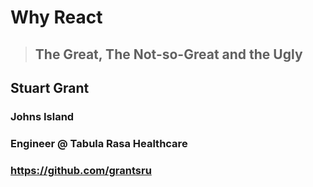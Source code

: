 # Why React
> ## The Great, The Not-so-Great and the Ugly

## Stuart Grant
### Johns Island
### Engineer @ Tabula Rasa Healthcare
### https://github.com/grantsru
